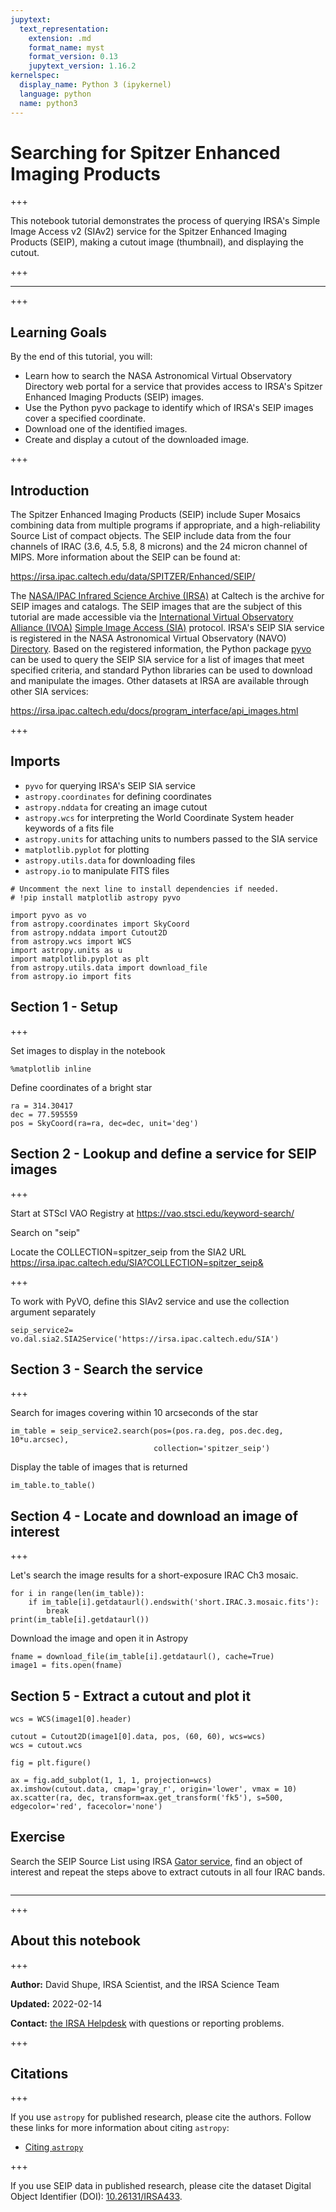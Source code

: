 ```yaml
---
jupytext:
  text_representation:
    extension: .md
    format_name: myst
    format_version: 0.13
    jupytext_version: 1.16.2
kernelspec:
  display_name: Python 3 (ipykernel)
  language: python
  name: python3
---
```


# Searching for Spitzer Enhanced Imaging Products

+++

This notebook tutorial demonstrates the process of querying IRSA's Simple Image Access v2 (SIAv2) service for the Spitzer Enhanced Imaging Products (SEIP), making a cutout image (thumbnail), and displaying the cutout.

+++

***

+++

## Learning Goals

By the end of this tutorial, you will:

* Learn how to search the NASA Astronomical Virtual Observatory Directory web portal for a service that provides access to IRSA's Spitzer Enhanced Imaging Products (SEIP) images.
* Use the Python pyvo package to identify which of IRSA's SEIP images cover a specified coordinate.
* Download one of the identified images.
* Create and display a cutout of the downloaded image.

+++

## Introduction

The Spitzer Enhanced Imaging Products (SEIP) include Super Mosaics combining data from multiple programs if appropriate, and a high-reliability Source List of compact objects. The SEIP include data from the four channels of IRAC (3.6, 4.5, 5.8, 8 microns) and the 24 micron channel of MIPS. More information about the SEIP can be found at:

https://irsa.ipac.caltech.edu/data/SPITZER/Enhanced/SEIP/

The [NASA/IPAC Infrared Science Archive (IRSA)](https://irsa.ipac.caltech.edu) at Caltech is the archive for SEIP images and catalogs. The SEIP images that are the subject of this tutorial are made accessible via the [International Virtual Observatory Alliance (IVOA)](https://ivoa.net) [Simple Image Access (SIA)](https://wiki.ivoa.net/internal/IVOA/SiaInterface/SIA-V2-Analysis.pdf) protocol. IRSA's SEIP SIA service is registered in the NASA Astronomical Virtual Observatory (NAVO) [Directory](https://vao.stsci.edu). Based on the registered information, the Python package [pyvo](https://pyvo.readthedocs.io) can be used to query the SEIP SIA service for a list of images that meet specified criteria, and standard Python libraries can be used to download and manipulate the images.
Other datasets at IRSA are available through other SIA services:

https://irsa.ipac.caltech.edu/docs/program_interface/api_images.html


+++

## Imports

- `pyvo` for querying IRSA's SEIP SIA service
- `astropy.coordinates` for defining coordinates
- `astropy.nddata` for creating an image cutout
- `astropy.wcs` for interpreting the World Coordinate System header keywords of a fits file
- `astropy.units` for attaching units to numbers passed to the SIA service
- `matplotlib.pyplot` for plotting
- `astropy.utils.data` for downloading files
- `astropy.io` to manipulate FITS files

```{code-cell} ipython3
# Uncomment the next line to install dependencies if needed.
# !pip install matplotlib astropy pyvo
```

```{code-cell} ipython3
import pyvo as vo
from astropy.coordinates import SkyCoord
from astropy.nddata import Cutout2D
from astropy.wcs import WCS
import astropy.units as u
import matplotlib.pyplot as plt
from astropy.utils.data import download_file
from astropy.io import fits
```

## Section 1 - Setup

+++

Set images to display in the notebook

```{code-cell} ipython3
%matplotlib inline
```

Define coordinates of a bright star

```{code-cell} ipython3
ra = 314.30417
dec = 77.595559
pos = SkyCoord(ra=ra, dec=dec, unit='deg')
```

## Section 2 - Lookup and define a service for SEIP images

+++

Start at STScI VAO Registry at https://vao.stsci.edu/keyword-search/

Search on "seip"

Locate the COLLECTION=spitzer_seip from the SIA2 URL https://irsa.ipac.caltech.edu/SIA?COLLECTION=spitzer_seip&

+++

To work with PyVO, define this SIAv2 service and use the collection argument separately

```{code-cell} ipython3
seip_service2= vo.dal.sia2.SIA2Service('https://irsa.ipac.caltech.edu/SIA')
```

## Section 3 - Search the service

+++

Search for images covering within 10 arcseconds of the star

```{code-cell} ipython3
im_table = seip_service2.search(pos=(pos.ra.deg, pos.dec.deg, 10*u.arcsec),
                                collection='spitzer_seip')
```

Display the table of images that is returned

```{code-cell} ipython3
im_table.to_table()
```

## Section 4 - Locate and download an image of interest

+++

Let's search the image results for a short-exposure IRAC Ch3 mosaic.

```{code-cell} ipython3
for i in range(len(im_table)):
    if im_table[i].getdataurl().endswith('short.IRAC.3.mosaic.fits'):
        break
print(im_table[i].getdataurl())
```

Download the image and open it in Astropy

```{code-cell} ipython3
fname = download_file(im_table[i].getdataurl(), cache=True)
image1 = fits.open(fname)
```

## Section 5 - Extract a cutout and plot it

```{code-cell} ipython3
wcs = WCS(image1[0].header)
```

```{code-cell} ipython3
cutout = Cutout2D(image1[0].data, pos, (60, 60), wcs=wcs)
wcs = cutout.wcs
```

```{code-cell} ipython3
fig = plt.figure()

ax = fig.add_subplot(1, 1, 1, projection=wcs)
ax.imshow(cutout.data, cmap='gray_r', origin='lower', vmax = 10)
ax.scatter(ra, dec, transform=ax.get_transform('fk5'), s=500, edgecolor='red', facecolor='none')
```

## Exercise

Search the SEIP Source List using IRSA [Gator service](https://irsa.ipac.caltech.edu/cgi-bin/Gator/nph-scan?projshort=SPITZER), find an object of interest and repeat the steps above to extract cutouts in all four IRAC bands.

```{code-cell} ipython3

```

***

+++

## About this notebook

+++

**Author:** David Shupe, IRSA Scientist, and the IRSA Science Team

**Updated:** 2022-02-14

**Contact:** [the IRSA Helpdesk](https://irsa.ipac.caltech.edu/docs/help_desk.html) with questions or reporting problems.

+++

## Citations

+++

If you use `astropy` for published research, please cite the authors. Follow these links for more information about citing `astropy`:

* [Citing `astropy`](https://www.astropy.org/acknowledging.html)

+++

If you use SEIP data in published research,  please cite the dataset Digital Object Identifier (DOI): [10.26131/IRSA433](https://www.ipac.caltech.edu/doi/irsa/10.26131/IRSA433).

